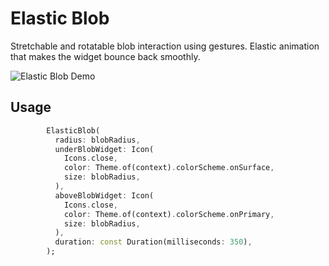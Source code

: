 # Elastic Blob
Stretchable and rotatable blob interaction using gestures. 
Elastic animation that makes the widget bounce back smoothly.

![Elastic Blob Demo](demo.gif)

## Usage
``` dart
        ElasticBlob(
          radius: blobRadius,
          underBlobWidget: Icon(
            Icons.close,
            color: Theme.of(context).colorScheme.onSurface,
            size: blobRadius,
          ),
          aboveBlobWidget: Icon(
            Icons.close,
            color: Theme.of(context).colorScheme.onPrimary,
            size: blobRadius,
          ),
          duration: const Duration(milliseconds: 350),
        );
```
